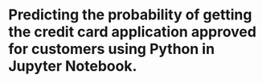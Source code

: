 # Predicting the probability of getting the credit card application approved for customers using Python in Jupyter Notebook.
